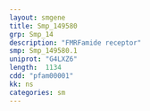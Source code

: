 ```yaml
---
layout: smgene
title: Smp_149580
grp: Smp_14
description: "FMRFamide receptor"
smp: Smp_149580.1
uniprot: "G4LXZ6"
length:  1134
cdd: "pfam00001"
kk: ns
categories: sm
---
```

